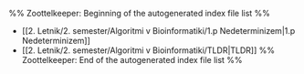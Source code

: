 %% Zoottelkeeper: Beginning of the autogenerated index file list  %%
-  [[2. Letnik/2. semester/Algoritmi v Bioinformatiki/1.p Nedeterminizem|1.p Nedeterminizem]]
-  [[2. Letnik/2. semester/Algoritmi v Bioinformatiki/TLDR|TLDR]]
%% Zoottelkeeper: End of the autogenerated index file list  %%
